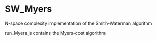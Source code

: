# SW_Myers
N-space complexity implementation of the Smith-Waterman algorithm

run_Myers.js contains the Myers-cost algorithm
